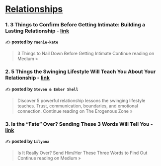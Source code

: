 
<h1><a href=https://medium.com/tag/relationships/recommended target="_blank" rel="noopener noreferrer">Relationships</a></h1>
<h3>1. 3 Things to Confirm Before Getting Intimate: Building a Lasting Relationship - <a href="https://medium.com/@yuenie9928kate/3-things-to-confirm-before-getting-intimate-building-a-lasting-relationship-e4cbdc40ff3c?source=rss------relationships-5" target="_blank" rel="noopener noreferrer">link</a></h3>

✍️ **posted by `Yuenie-kate`**

<blockquote>3 Things to Nail Down Before Getting Intimate
Continue reading on Medium »</blockquote>

<h3>2. 5 Things the Swinging Lifestyle Will Teach You About Your Relationship - <a href="https://medium.com/erogenous/5-things-the-swinging-lifestyle-will-teach-you-about-your-relationship-e200407ec4cc?source=rss------relationships-5" target="_blank" rel="noopener noreferrer">link</a></h3>

✍️ **posted by `Steven & Ember Shell `**

<blockquote>Discover 5 powerful relationship lessons the swinging lifestyle teaches. Trust, communication, boundaries, and emotional connection.
Continue reading on The Erogenous Zone »</blockquote>

<h3>3. Is the “Fate” Over? Sending These 3 Words Will Tell You - <a href="https://medium.com/@lilyana20244/is-the-fate-over-sending-these-3-words-will-tell-you-b543e489c077?source=rss------relationships-5" target="_blank" rel="noopener noreferrer">link</a></h3>

✍️ **posted by `Lilyana`**

<blockquote>Is It Really Over? Send Him/Her These Three Words to Find Out
Continue reading on Medium »</blockquote>


